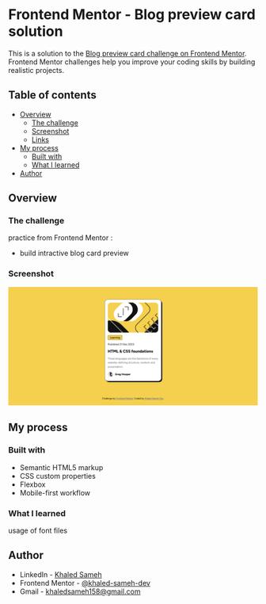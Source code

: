 # Frontend Mentor - Blog preview card solution

This is a solution to the [Blog preview card challenge on Frontend Mentor](https://www.frontendmentor.io/challenges/blog-preview-card-ckPaj01IcS). Frontend Mentor challenges help you improve your coding skills by building realistic projects.

## Table of contents

- [Overview](#overview)
  - [The challenge](#the-challenge)
  - [Screenshot](#screenshot)
  - [Links](#links)
- [My process](#my-process)
  - [Built with](#built-with)
  - [What I learned](#what-i-learned)
- [Author](#author)

## Overview

### The challenge

practice from Frontend Mentor :

- build intractive blog card preview

### Screenshot

![blog card screenshot](./Screenshot-Blog-Preview-Card.png)

## My process

### Built with

- Semantic HTML5 markup
- CSS custom properties
- Flexbox
- Mobile-first workflow

### What I learned

usage of font files

## Author

- LinkedIn - [Khaled Sameh](https://www.linkedin.com/in/khaled-sameh-940295272/)
- Frontend Mentor - [@khaled-sameh-dev](https://www.frontendmentor.io/profile/khaled-sameh-dev)
- Gmail - [khaledsameh158@gmail.com](https://khaledsameh158@gmail.com)
